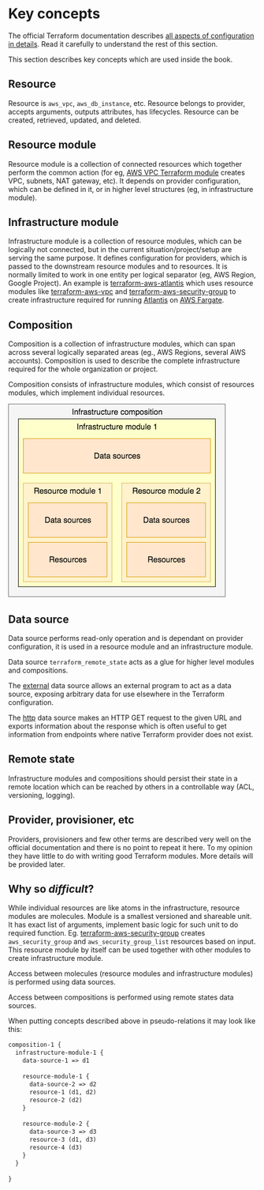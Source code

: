 # Key concepts

The official Terraform documentation describes [all aspects of configuration in details](https://www.terraform.io/docs/configuration/index.html). Read it carefully to understand the rest of this section.

This section describes key concepts which are used inside the book.

## Resource

Resource is `aws_vpc`, `aws_db_instance`, etc. Resource belongs to provider, accepts arguments, outputs attributes, has lifecycles. Resource can be created, retrieved, updated, and deleted.

## Resource module

Resource module is a collection of connected resources which together perform the common action \(for eg, [AWS VPC Terraform module](https://github.com/antonbabenko/terraform-best-practices/tree/5957e997ea023df0f5b27891cef944be74b45706/terraform-aws-vpc/README.md) creates VPC, subnets, NAT gateway, etc\). It depends on provider configuration, which can be defined in it, or in higher level structures \(eg, in infrastructure module\).

## Infrastructure module

Infrastructure module is a collection of resource modules, which can be logically not connected, but in the current situation/project/setup are serving the same purpose. It defines configuration for providers, which is passed to the downstream resource modules and to resources. It is normally limited to work in one entity per logical separator \(eg, AWS Region, Google Project\). An example is [terraform-aws-atlantis](https://github.com/antonbabenko/terraform-best-practices/tree/5957e997ea023df0f5b27891cef944be74b45706/terraform-aws-atlantis/README.md) which uses resource modules like [terraform-aws-vpc](https://github.com/antonbabenko/terraform-best-practices/tree/5957e997ea023df0f5b27891cef944be74b45706/terraform-aws-vpc/README.md) and [terraform-aws-security-group](https://github.com/antonbabenko/terraform-best-practices/tree/5957e997ea023df0f5b27891cef944be74b45706/terraform-aws-security-group/README.md) to create infrastructure required for running [Atlantis](https://www.runatlantis.io) on [AWS Fargate](https://aws.amazon.com/fargate/).

## Composition

Composition is a collection of infrastructure modules, which can span across several logically separated areas \(eg., AWS Regions, several AWS accounts\). Composition is used to describe the complete infrastructure required for the whole organization or project.

Composition consists of infrastructure modules, which consist of resources modules, which implement individual resources.

![Simple infrastructure composition](.gitbook/assets/composition-1.png)

## Data source

Data source performs read-only operation and is dependant on provider configuration, it is used in a resource module and an infrastructure module.

Data source `terraform_remote_state` acts as a glue for higher level modules and compositions.

The [external](https://www.terraform.io/docs/providers/external/data_source.html) data source allows an external program to act as a data source, exposing arbitrary data for use elsewhere in the Terraform configuration.

The [http](https://www.terraform.io/docs/providers/http/data_source.html) data source makes an HTTP GET request to the given URL and exports information about the response which is often useful to get information from endpoints where native Terraform provider does not exist.

## Remote state

Infrastructure modules and compositions should persist their state in a remote location which can be reached by others in a controllable way \(ACL, versioning, logging\).

## Provider, provisioner, etc

Providers, provisioners and few other terms are described very well on the official documentation and there is no point to repeat it here. To my opinion they have little to do with writing good Terraform modules. More details will be provided later.

## Why so _difficult_?

While individual resources are like atoms in the infrastructure, resource modules are molecules. Module is a smallest versioned and shareable unit. It has exact list of arguments, implement basic logic for such unit to do required function. Eg. [terraform-aws-security-group](https://github.com/terraform-aws-modules/terraform-aws-security-group) creates `aws_security_group` and `aws_security_group_list` resources based on input. This resource module by itself can be used together with other modules to create infrastructure module.

Access between molecules \(resource modules and infrastructure modules\) is performed using data sources.

Access between compositions is performed using remote states data sources.

When putting concepts described above in pseudo-relations it may look like this:

```text
composition-1 {
  infrastructure-module-1 {
    data-source-1 => d1

    resource-module-1 {
      data-source-2 => d2
      resource-1 (d1, d2)
      resource-2 (d2)
    }

    resource-module-2 {
      data-source-3 => d3
      resource-3 (d1, d3)
      resource-4 (d3)
    }
  }

}
```



